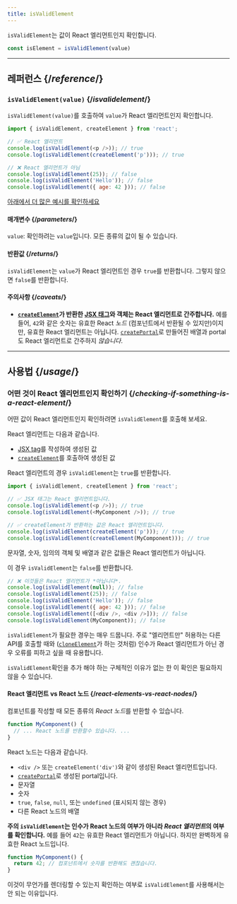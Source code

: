 ```yaml
---
title: isValidElement
---
```


<Intro>

`isValidElement`는 값이 React 엘리먼트인지 확인합니다.

```js
const isElement = isValidElement(value)
```

</Intro>

<InlineToc />

---

## 레퍼런스 {/*reference*/}

### `isValidElement(value)` {/*isvalidelement*/}

`isValidElement(value)`를 호출하여 `value`가 React 엘리먼트인지 확인합니다.

```js
import { isValidElement, createElement } from 'react';

// ✅ React 엘리먼트
console.log(isValidElement(<p />)); // true
console.log(isValidElement(createElement('p'))); // true

// ❌ React 엘리먼트가 아님
console.log(isValidElement(25)); // false
console.log(isValidElement('Hello')); // false
console.log(isValidElement({ age: 42 })); // false
```

[아래에서 더 많은 예시를 확인하세요](#usage)

#### 매개변수 {/*parameters*/}

`value`: 확인하려는 `value`입니다. 모든 종류의 값이 될 수 있습니다.

#### 반환값 {/*returns*/}

`isValidElement`는 `value`가 React 엘리먼트인 경우 `true`를 반환합니다. 그렇지 않으면 `false`를 반환합니다.

#### 주의사항 {/*caveats*/}

* **[`createElement`](/reference/react/createElement)가 반환한 [JSX 태그](/learn/writing-markup-with-jsx)와 객체는 React 엘리먼트로 간주합니다.** 예를 들어, `42`와 같은 숫자는 유효한 React *노드* (컴포넌트에서 반환될 수 있지만)이지만, 유효한 React 엘리먼트는 아닙니다. [`createPortal`](/reference/react-dom/createPortal)로 만들어진 배열과 portal도 React 엘리먼트로 간주하지 *않습니다*.

---

## 사용법 {/*usage*/}

### 어떤 것이 React 엘리먼트인지 확인하기 {/*checking-if-something-is-a-react-element*/}

어떤 값이 React 엘리먼트인지 확인하려면 `isValidElement`를 호출해 보세요.

React 엘리먼트는 다음과 같습니다.

- [JSX tag](/learn/writing-markup-with-jsx)를 작성하여 생성된 값
- [`createElement`](/reference/react/createElement)를 호출하여 생성된 값

React 엘리먼트의 경우 `isValidElement`는 `true`를 반환합니다.

```js
import { isValidElement, createElement } from 'react';

// ✅ JSX 태그는 React 엘리먼트입니다.
console.log(isValidElement(<p />)); // true
console.log(isValidElement(<MyComponent />)); // true

// ✅ createElement가 반환하는 값은 React 엘리먼트입니다.
console.log(isValidElement(createElement('p'))); // true
console.log(isValidElement(createElement(MyComponent))); // true
```

문자열, 숫자, 임의의 객체 및 배열과 같은 값들은 React 엘리먼트가 아닙니다.

이 경우 `isValidElement`는 `false`를 반환합니다.

```js
// ❌ 이것들은 React 엘리먼트가 *아닙니다*.
console.log(isValidElement(null)); // false
console.log(isValidElement(25)); // false
console.log(isValidElement('Hello')); // false
console.log(isValidElement({ age: 42 })); // false
console.log(isValidElement([<div />, <div />])); // false
console.log(isValidElement(MyComponent)); // false
```

`isValidElement`가 필요한 경우는 매우 드뭅니다. 주로 "엘리먼트만" 허용하는 다른 API를 호출할 때와 ([`cloneElement`](/reference/react/cloneElement)가 하는 것처럼) 인수가 React 엘리먼트가 아닌 경우 오류를 피하고 싶을 때 유용합니다.

`isValidElement`확인을 추가 해야 하는 구체적인 이유가 없는 한 이 확인은 필요하지 않을 수 있습니다.

<DeepDive>

#### React 엘리먼트 vs React 노드 {/*react-elements-vs-react-nodes*/}

컴포넌트를 작성할 때 모든 종류의 *React 노드*를 반환할 수 있습니다.

```js
function MyComponent() {
  // ... React 노드를 반환할수 있습니다. ...
}
```

React 노드는 다음과 같습니다.
- `<div />` 또는 `createElement('div')`와 같이 생성된 React 엘리먼트입니다.
- [`createPortal`](/reference/react-dom/createPortal)로 생성된 portal입니다.
- 문자열
- 숫자
- `true`, `false`, `null`, 또는 `undefined` (표시되지 않는 경우)
- 다른 React 노드의 배열

**주의 `isValidElement`는 인수가 React 노드의 여부가 아니라 *React 엘리먼트*의 여부를 확인합니다.** 예를 들어 `42`는 유효한 React 엘리먼트가 아닙니다. 하지만 완벽하게 유효한 React 노드입니다.

```js
function MyComponent() {
  return 42; // 컴포넌트에서 숫자를 반환해도 괜찮습니다.
}
```

이것이 무언가를 렌더링할 수 있는지 확인하는 여부로 `isValidElement`를 사용해서는 안 되는 이유입니다.

</DeepDive>
